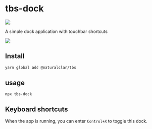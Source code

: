 # tbs-dock

[![](https://img.shields.io/npm/v/@naturalclar/tbs.svg)](https://www.npmjs.com/package/@naturalclar/tbs)

A simple dock application with touchbar shortcuts

![](https://user-images.githubusercontent.com/6936373/59969899-8163a380-9594-11e9-84dd-7da861551328.png)

## Install

```sh
yarn global add @naturalclar/tbs
```

## usage

```
npx tbs-dock
```

## Keyboard shortcuts

When the app is running, you can enter `Control+X` to toggle this dock.
